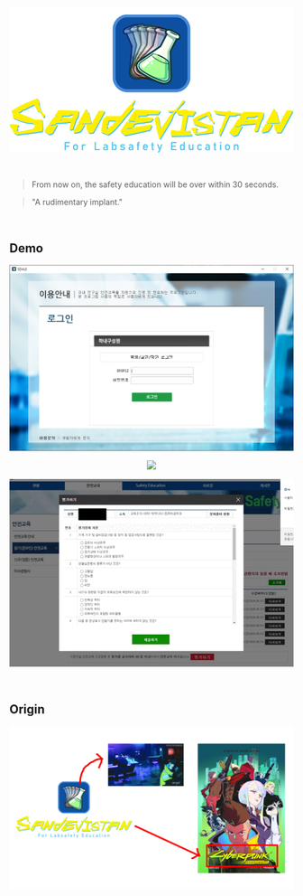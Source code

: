 <p align="center">
  <img src="img/card_crop.png">
</p>

<br>

> From now on, the safety education will be over within 30 seconds.

> "A rudimentary implant."

<br>

## Demo
<p align="center">
  <img src="img/demo.png">
</p>
<p align="center">
  <img src="img/select_and_skip_lectures.gif">
</p>
<p align="center">
  <img src="img/solve_the_problems.gif">
</p>

<br>

## Origin
<p align="center">
  <img src="img/origin_of_card.gif">
</p>
